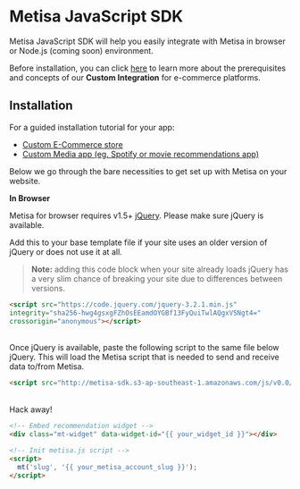 # Metisa JavaScript SDK

Metisa JavaScript SDK will help you easily integrate with Metisa in browser or Node.js (coming soon) environment.

Before installation, you can click [here](https://askmetisa.com/docs/integrations/custom-ecommerce.html) to learn more about the prerequisites and concepts of our **Custom Integration** for e-commerce platforms.


## Installation

For a guided installation tutorial for your app:
* [Custom E-Commerce store](https://askmetisa.com/docs/integrations/custom-ecommerce.html)
* [Custom Media app (eg. Spotify or movie recommendations app)](https://askmetisa.com/docs/integrations/custom-media-app.html)

Below we go through the bare necessities to get set up with Metisa on your website.

__In Browser__

Metisa for browser requires v1.5+ [jQuery](https://code.jquery.com/). Please make sure jQuery is available.

Add this to your base template file if your site uses an older version of jQuery or does not use it at all.
> **Note:** adding this code block when your site already loads jQuery has a very slim chance of breaking your site due to differences between versions.

```html
<script src="https://code.jquery.com/jquery-3.2.1.min.js"
integrity="sha256-hwg4gsxgFZhOsEEamdOYGBf13FyQuiTwlAQgxVSNgt4="
crossorigin="anonymous"></script>
```
<br />
Once jQuery is available, paste the following script to the same file below jQuery. This will load the Metisa script that is needed to send and receive data to/from Metisa.

```html
<script src="http://metisa-sdk.s3-ap-southeast-1.amazonaws.com/js/v0.0/metisa.js"></script>
```
<br />
Hack away!

```html
<!-- Embed recommendation widget -->
<div class="mt-widget" data-widget-id="{{ your_widget_id }}"></div>

<!-- Init metisa.js script -->
<script>
  mt('slug', '{{ your_metisa_account_slug }}');
</script>
```
